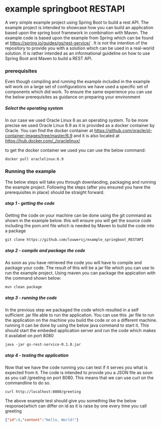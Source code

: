 # example springboot RESTAPI
A very simple example project using Spring Boot to build a rest API. The example project is intended to showcase how you can build an application based upon the spring boot framework in combination with Maven. The example code is based upon the example from Spring which can be found at https://spring.io/guides/gs/rest-service/ . It is not the intention of the repository to provide you with a solution which can be used in a real-world solution. It is rather intended as an informational guideline on how to use Spring Boot and Maven to build a REST API. 

### prerequisites
Even though compiling and running the example included in the example will work on a large set of configurations we have used a specific set of components which did work. To ensure the same experience you can use the below prerequisites as guidance on preparing your environment

##### Select the operating system
In our case we used Oracle Linux 6 as an operating system. To be more precise we used Oracle Linux 6.9 as it is provided as a docker container by Oracle. You can find the docker container at https://github.com/oracle/ol-container-images/tree/master/6.9 and it is also located at https://hub.docker.com/_/oraclelinux/ 

to get the docker container we used you can use the below command:
```shell
docker pull oraclelinux:6.9
```

### Running the example
The below steps will take you through downlaoding, packaging and running the example project. Following the steps (after you ensured you have the prerequisites in place) should be straight forward. 

##### step 1 - getting the code
Getting the code on your machine can be done using the git command as shown in the example below. this will ensure you will get the source code including the pom.xml file which is needed by Maven to build the code into a package
```shell
git clone https://github.com/louwersj/example_springboot_RESTAPI
```

##### step 2 - compile and package the code
As soon as you have retrieved the code you will have to compile and package your code. The result of this will be a jar file which you can use to run the example project. Using maven you can package the appication with the command shown below:
```shell
mvn clean package
```

##### step 3 - running the code
In the previous step we packaged the code which resulted in a self sufficient .jar file able to run the application. You can use this .jar file to run the application on the machine you build the code or on a different machine. running it can be done by using the below java command to start it. This should start the embeded application server and run the code which makes it availabel on port 8080
```shell
java -jar gs-rest-service-0.1.0.jar
```

##### step 4 - testing the application
Now that we have the code running you can test if it serves you what is expected from it. The code is intended to provide you a JSON file as soon as you call /greeting on port 8080. This means that we can use curl on the commandline to do so. 

```shell
curl http://localhost:8080/greeting
```
The above example test should give you something like the below response(which can differ on id as it is raise by one every time you call  greeting 
```json
{"id":8,"content":"Hello, World!"}
```

